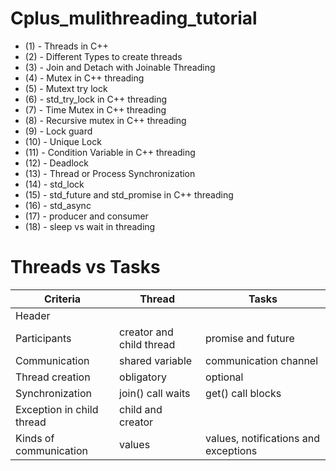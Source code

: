 # Cplus_mulithreading_tutorial
 - (1)   -  Threads in C++
 - (2)   -  Different Types to create threads
 - (3)   -  Join and Detach with Joinable Threading 
 - (4)   -  Mutex in C++ threading 
 - (5)   -  Mutext try lock 
 - (6)   -  std_try_lock in C++ threading 
 - (7)   -  Time Mutex in C++ threading 
 - (8)   -  Recursive mutex in C++ threading 
 - (9)   -  Lock guard
 - (10)  -  Unique Lock 
 - (11)  -  Condition Variable in C++ threading 
 - (12)  -  Deadlock 
 - (13)  -  Thread or Process Synchronization 
 - (14)  -  std_lock
 - (15)  -  std_future and std_promise in C++ threading
 - (16)  -  std_async
 - (17)  -  producer and consumer
 - (18)  -  sleep vs wait in threading 
 
 

# Threads vs Tasks
| Criteria           |  Thread    |  Tasks |
| -------------------------- | ------------- |----------------------------------- | 
|     Header           |  <thread>           |  <future>                         |             
|      Participants          |      creator and child thread       |     promise and future                      |         
|        Communication        |        shared variable      |   communication channel                     |   
|        Thread creation        |      obligatory        |       optional                 |    
|        Synchronization       |        join() call waits       |    get() call blocks                       |       
|            Exception in child thread    |   child and creator           |                          |     
|            Kinds of communication    |      values       |            values, notifications and exceptions              |         

